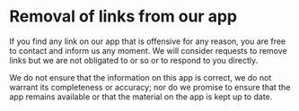 # Removal of links from our app

If you find any link on our app that is offensive for any reason, you are free to contact and inform us any moment. We will consider requests to remove links but we are not obligated to or so or to respond to you directly.

We do not ensure that the information on this app is correct, we do not warrant its completeness or accuracy; nor do we promise to ensure that the app remains available or that the material on the app is kept up to date.
